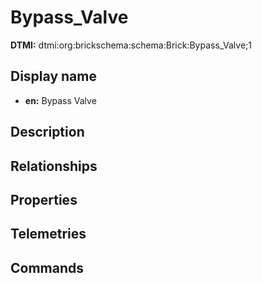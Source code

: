 # Bypass_Valve
**DTMI:** dtmi:org:brickschema:schema:Brick:Bypass_Valve;1
## Display name
- **en:** Bypass Valve
## Description
## Relationships
## Properties
## Telemetries
## Commands
